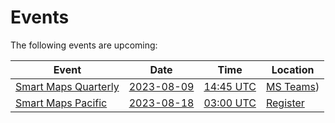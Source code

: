 # Events

The following events are upcoming:

| Event | Date | Time| Location |
| --- | --- | --- |----|
[Smart Maps Quarterly](./2023-08-09.md) | [2023-08-09](./2023-08-09.md) | [14:45 UTC](https://www.timeanddate.com/worldclock/fixedtime.html?msg=UN+Smart+Maps+Quarterly+Meetup&iso=20230809T1445&p1=1440&ah=1) |[MS Teams](./2023-08-09#how-to-participate))
[Smart Maps Pacific](./2023-08-18.md) | [2023-08-18](./2023-08-18.md) | [03:00 UTC](https://www.timeanddate.com/worldclock/fixedtime.html?msg=UN+Smart+Maps+Pacific&iso=20230818T03&p1=1440&ah=1) | [Register](https://ucla.zoom.us/meeting/register/tJcoc-mvrTovG920aIcgb-64RaKdVWKTb1Ik)
